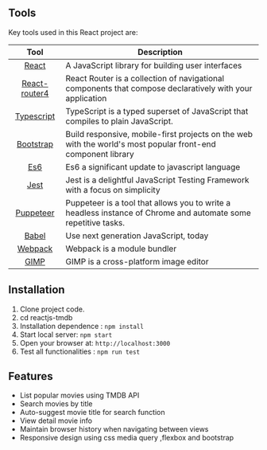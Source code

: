 ## Tools
Key tools used in this React project are:

| Tool             | Description   |
| :-------------:|--------------|
| [React](http://facebook.github.io/react/index.html) | A JavaScript library for building user interfaces |
| [React-router4](https://reacttraining.com/react-router/) | React Router is a collection of navigational components that compose declaratively with your application |
| [Typescript](https://www.typescriptlang.org/) | TypeScript is a typed superset of JavaScript that compiles to plain JavaScript. |
| [Bootstrap](http://getbootstrap.com/) | Build responsive, mobile-first projects on the web with the world's most popular front-end component library |
| [Es6](https://babeljs.io/docs/en/learn#docsNav) | Es6 a significant update to javascript language |
| [Jest](https://jestjs.io/) | Jest is a delightful JavaScript Testing Framework with a focus on simplicity |
| [Puppeteer](https://github.com/GoogleChrome/puppeteer) | Puppeteer is a tool that allows you to write a headless instance of Chrome and automate some repetitive tasks. |
| [Babel](https://babeljs.io/) | Use next generation JavaScript, today |
| [Webpack](https://webpack.js.org/) | Webpack is a module bundler |
| [GIMP](https://www.gimp.org/) | GIMP is a cross-platform image editor |

## Installation
1. Clone project code.
2. cd reactjs-tmdb
3. Installation dependence : `npm install`
4. Start local server: `npm start`
5. Open your browser at: `http://localhost:3000`
6. Test all functionalities : `npm run test`

## Features

* List popular movies using TMDB API
* Search movies by title
* Auto-suggest movie title for search function
* View detail movie info
* Maintain browser history when navigating between views
* Responsive design using css media query ,flexbox and bootstrap
